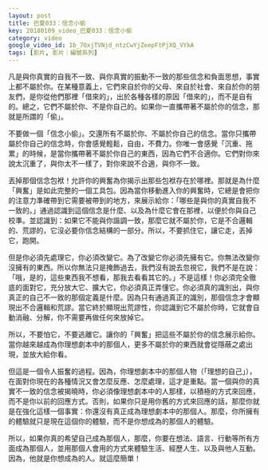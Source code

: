 ```yaml
---
layout: post
title: 巴夏033：信念小偷
key: 20180109_video_巴夏033：信念小偷
category: video
google_video_id: 1b_7OxjTVNjd_ntzCwYjZeepFtPjXQ_VYkA
tags: [影片, 影片｜編號系列]
---
```



凡是與你真實的自我不一致、與你真實的振動不一致的那些信念和負面思想，事實上都不屬於你。在某種意義上，它們來自於你的父母、來自於社會、來自於你的朋友們，是你從他們那裡「借來的」，出於各種各樣的原因「借來的」，而不是自有的。總之，它們不屬於你、不是你自己的。如果你一直攜帶著不屬於你的信念，那就是所謂的「偷」。

不要做一個「信念小偷」。交還所有不屬於你、不屬於你自己的信念。當你只攜帶屬於你自己的信念時，你會感覺輕鬆，自由，不費力。你唯一會感覺「沉重、拖累」的時候，是當你攜帶著不屬於你自己的東西，因為它們不合適你。它們對你來說太沉重了，與你太不一樣了，對你來說不合適，與你不一致。

丟掉那個信念包袱！允許你的興奮為你揭示出那些包袱存在於哪裡。那就是為什麼「興奮」是如此完整的一個工具包。因為當你移動進入你的興奮時，它總是會把你的注意力準確帶到它需要被帶到的地方，來展示給你：「哪些是與你的真實自我不一致的。」通過認識到這個信念是什麼、以及為什麼它會在那裡，以便於你與自己校準。並認識到：如果它不能與你諧調一致，那麼它就不屬於你，它是不合邏輯的、荒謬的，它沒必要你信念結構的一部分。所以，不要抓住它，讓它走，丟掉它，跑開。

但是你必須先處理它，你必須改變它。為了改變它你必須先擁有它。你無法改變你沒擁有的東西。所以你無法只是掩飾過去，我們沒有說去忽視它，我們不是在說：「哦，是的，這些東西我不想看，那我去看看其它的。」不是這樣！你必須完全徹底的面對它，充分放大它、擴大它，你必須真正弄懂它。你必須真的識別出，與你真正的自己不一致的那個定義是什麼。因為只有通過真正的識別，那個信念才會顯現出不合邏輯和荒謬。當它終於顯現出荒謬性，你認識到它不屬於你時，它就會自動消融、分解，你不需要再做任何來放掉它。

所以，不要怕它，不要逃離它。讓你的「興奮」把這些不屬於你的信念展示給你。當你越來越成為你理想劇本中的那個人，更多不屬於你的東西就會從隱蔽之處出現，並放大給你看。

但這是一個令人振奮的過程。因為，你理想劇本中的那個人物（「理想的自己」），在面對你現在的各種情況又會怎麼反應、怎麼處理，這才是重點。當一個與你的真實不一致的信念被揭曉時，你必須像理想劇本中的人那樣，以積極的方式來回應，而不是你以前的回應方式。否則，如果你只是用你舊的方式來回應的話，那麼你就是在強化這樣一個事實：你還沒有真正成為理想劇本中的那個人。那麼，你所擁有的體驗就只是現在這個你的體驗，而不是你想成為的那個人的體驗。

所以，如果你真的希望自己成為那個人，那麼，你要在想法、語言、行動等所有方面成為那個人，並用那個人會用的方式來體驗生活、經歷人生、以及與他人互動。因為，他就是你想成為的人。就這麼簡單！
